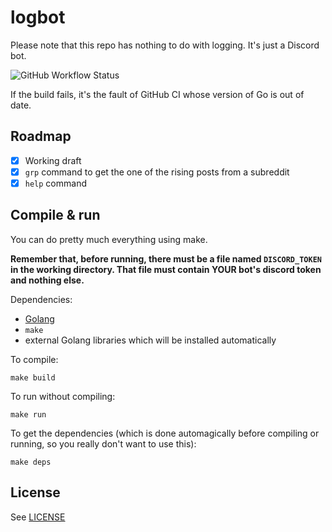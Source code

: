 # logbot

Please note that this repo has nothing to do with logging. It's just a Discord bot.

![GitHub Workflow Status](https://img.shields.io/github/workflow/status/EdoardoLaGreca/logbot/Makefile%20CI)

If the build fails, it's the fault of GitHub CI whose version of Go is out of date.

## Roadmap

 - [x] Working draft
 - [x] `grp` command to get the one of the rising posts from a subreddit
 - [x] `help` command

## Compile & run

You can do pretty much everything using make.

**Remember that, before running, there must be a file named `DISCORD_TOKEN` in the working directory. That file must contain YOUR bot's discord token and nothing else.**

Dependencies:

 - [Golang](https://go.dev/)
 - `make`
 - external Golang libraries which will be installed automatically

To compile:

```
make build
```

To run without compiling:

```
make run
```

To get the dependencies (which is done automagically before compiling or running, so you really don't want to use this):

```
make deps
```

## License

See [LICENSE](/LICENSE)
